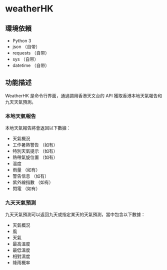 # weatherHK
## 環境依賴
- Python 3
- json （自带）
- requests （自带）
- sys （自带）
- datetime （自带）

## 功能描述
WeatherHK 是命令行界面，通過調用香港天文台的 API 獲取香港本地天氣報告和九天天氣預測。

### 本地天氣報告
本地天氣報告將會返回以下數據：
- 天氣概況
- 工作暑熱警告 （如有）
- 特別天氣提示 （如有）
- 熱帶氣旋位置 （如有）
- 溫度
- 雨量 （如有）
- 警告信息 （如有）
- 紫外線指數 （如有）
- 閃電 （如有）

### 九天天氣預測
九天天氣預測可以返回九天或指定某天的天氣預測，當中包含以下數據：
- 天氣概況
- 風
- 天氣
- 最高溫度
- 最低溫度
- 相對濕度
- 降雨概率

